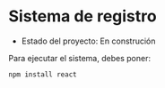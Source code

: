 <h1> Sistema de registro</h1>

- Estado del proyecto: En construción

Para ejecutar el sistema, debes poner:

  ```npm install react```
